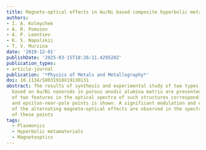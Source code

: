 ```yaml
---
title: Magneto-optical effects in Au/Ni based composite hyperbolic metamaterials
authors:
- I. A. Kolmychek
- A. R. Pomozov
- A. P. Leontiev
- K. S. Napolskii
- T. V. Murzina
date: '2019-12-01'
publishDate: '2025-03-15T18:26:11.429520Z'
publication_types:
- article-journal
publication: '*Physics of Metals and Metallography*'
doi: 10.1134/S0031918X19130131
abstract: The results of synthesis and experimental study of two types of nanocomposites
  based on Au/Ni nanorods in porous anodic alumina matrix are presented. The existence
  of two features in the optical spectra of such structures corresponding epsilon-near-zero
  and epsilon-near-pole points is shown. A significant modulation and enhancement
  of the alternating magneto-optical effects are observed in the spectral vicinity
  of these points
tags:
  - Plasmonics
  - Hyperbolic metamaterials
  - Magnetooptics
---
```

